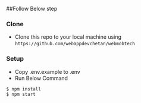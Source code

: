 ##Follow Below step
### Clone

- Clone this repo to your local machine using `https://github.com/webappdevchetan/webmobtech`

### Setup

- Copy .env.example to .env
- Run Below Command
```shell
$ npm install
$ npm start
``` 
